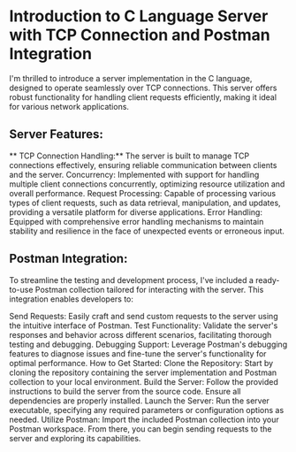 # Introduction to C Language Server with TCP Connection and Postman Integration

I'm thrilled to introduce a server implementation in the C language, designed to operate seamlessly over TCP connections. This server offers robust functionality for handling client requests efficiently, making it ideal for various network applications.

## Server Features:
** TCP Connection Handling:**   The server is built to manage TCP connections effectively, ensuring reliable communication between clients and the server.
Concurrency: Implemented with support for handling multiple client connections concurrently, optimizing resource utilization and overall performance.
Request Processing: Capable of processing various types of client requests, such as data retrieval, manipulation, and updates, providing a versatile platform for diverse applications.
Error Handling: Equipped with comprehensive error handling mechanisms to maintain stability and resilience in the face of unexpected events or erroneous input.

## Postman Integration:
To streamline the testing and development process, I've included a ready-to-use Postman collection tailored for interacting with the server. This integration enables developers to:

Send Requests: Easily craft and send custom requests to the server using the intuitive interface of Postman.
Test Functionality: Validate the server's responses and behavior across different scenarios, facilitating thorough testing and debugging.
Debugging Support: Leverage Postman's debugging features to diagnose issues and fine-tune the server's functionality for optimal performance.
How to Get Started:
Clone the Repository: Start by cloning the repository containing the server implementation and Postman collection to your local environment.
Build the Server: Follow the provided instructions to build the server from the source code. Ensure all dependencies are properly installed.
Launch the Server: Run the server executable, specifying any required parameters or configuration options as needed.
Utilize Postman: Import the included Postman collection into your Postman workspace. From there, you can begin sending requests to the server and exploring its capabilities.
